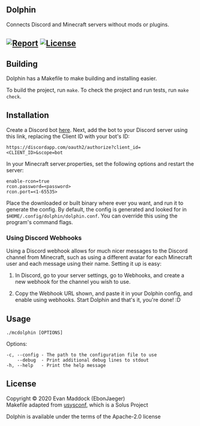 Dolphin
--------

Connects Discord and Minecraft servers without mods or plugins.

[![Report](https://goreportcard.com/badge/github.com/EbonJaeger/dolphin)](https://goreportcard.com/report/github.com/EbonJaeger/dolphin) [![License](https://img.shields.io/badge/License-Apache%202.0-blue.svg)](https://opensource.org/licenses/Apache-2.0)
--------

## Building
Dolphin has a Makefile to make building and installing easier.  

To build the project, run `make`. To check the project and run tests, run `make check`.

## Installation
Create a Discord bot [here](https://discordapp.com/developers/applications/me). Next, add the bot to your Discord server using this link, replacing the Client ID with your bot's ID:
```
https://discordapp.com/oauth2/authorize?client_id=<CLIENT_ID>&scope=bot
```

In your Minecraft server.properties, set the following options and restart the server:
```
enable-rcon=true
rcon.password=<password>
rcon.port=<1-65535>
```

Place the downloaded or built binary where ever you want, and run it to generate the config. By default, the config is generated and looked for in `$HOME/.config/dolphin/dolphin.conf`. You can override this using the program's command flags.

### Using Discord Webhooks
Using a Discord webhook allows for much nicer messages to the Discord channel from Minecraft, such as using a different avatar for each Minecraft user and each message using their name. Setting it up is easy:

1) In Discord, go to your server settings, go to Webhooks, and create a new webhook for the channel you wish to use.

2) Copy the Webhook URL shown, and paste it in your Dolphin config, and enable using webhooks. Start Dolphin and that's it, you're done! :D

## Usage
```
./mcdolphin [OPTIONS]
```
Options:
```
-c, --config - The path to the configuration file to use
    --debug  - Print additional debug lines to stdout
-h, --help   - Print the help message
```

## License
Copyright © 2020 Evan Maddock (EbonJaeger)  
Makefile adapted from [usysconf](https://github.com/getsolus/usysconf), which is a Solus Project

Dolphin is available under the terms of the Apache-2.0 license
